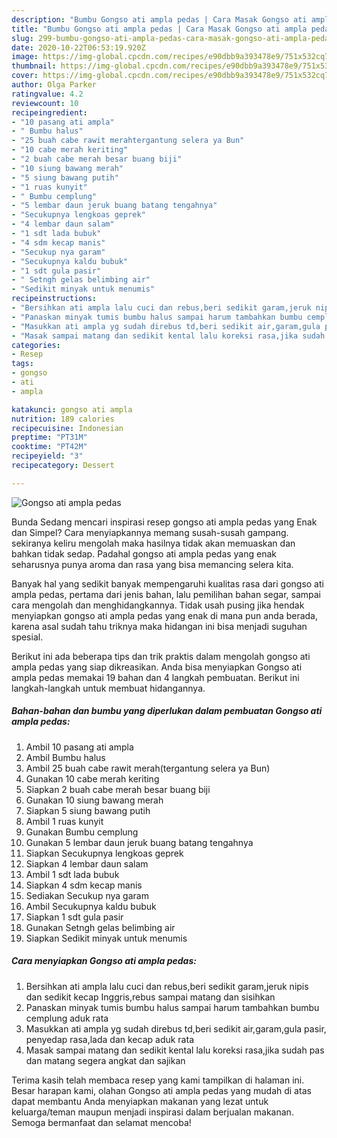 ```yaml
---
description: "Bumbu Gongso ati ampla pedas | Cara Masak Gongso ati ampla pedas Yang Enak Dan Mudah"
title: "Bumbu Gongso ati ampla pedas | Cara Masak Gongso ati ampla pedas Yang Enak Dan Mudah"
slug: 299-bumbu-gongso-ati-ampla-pedas-cara-masak-gongso-ati-ampla-pedas-yang-enak-dan-mudah
date: 2020-10-22T06:53:19.920Z
image: https://img-global.cpcdn.com/recipes/e90dbb9a393478e9/751x532cq70/gongso-ati-ampla-pedas-foto-resep-utama.jpg
thumbnail: https://img-global.cpcdn.com/recipes/e90dbb9a393478e9/751x532cq70/gongso-ati-ampla-pedas-foto-resep-utama.jpg
cover: https://img-global.cpcdn.com/recipes/e90dbb9a393478e9/751x532cq70/gongso-ati-ampla-pedas-foto-resep-utama.jpg
author: Olga Parker
ratingvalue: 4.2
reviewcount: 10
recipeingredient:
- "10 pasang ati ampla"
- " Bumbu halus"
- "25 buah cabe rawit merahtergantung selera ya Bun"
- "10 cabe merah keriting"
- "2 buah cabe merah besar buang biji"
- "10 siung bawang merah"
- "5 siung bawang putih"
- "1 ruas kunyit"
- " Bumbu cemplung"
- "5 lembar daun jeruk buang batang tengahnya"
- "Secukupnya lengkoas geprek"
- "4 lembar daun salam"
- "1 sdt lada bubuk"
- "4 sdm kecap manis"
- "Secukup nya garam"
- "Secukupnya kaldu bubuk"
- "1 sdt gula pasir"
- " Setngh gelas belimbing air"
- "Sedikit minyak untuk menumis"
recipeinstructions:
- "Bersihkan ati ampla lalu cuci dan rebus,beri sedikit garam,jeruk nipis dan sedikit kecap Inggris,rebus sampai matang dan sisihkan"
- "Panaskan minyak tumis bumbu halus sampai harum tambahkan bumbu cemplung aduk rata"
- "Masukkan ati ampla yg sudah direbus td,beri sedikit air,garam,gula pasir, penyedap rasa,lada dan kecap aduk rata"
- "Masak sampai matang dan sedikit kental lalu koreksi rasa,jika sudah pas dan matang segera angkat dan sajikan"
categories:
- Resep
tags:
- gongso
- ati
- ampla

katakunci: gongso ati ampla 
nutrition: 189 calories
recipecuisine: Indonesian
preptime: "PT31M"
cooktime: "PT42M"
recipeyield: "3"
recipecategory: Dessert

---
```



![Gongso ati ampla pedas](https://img-global.cpcdn.com/recipes/e90dbb9a393478e9/751x532cq70/gongso-ati-ampla-pedas-foto-resep-utama.jpg)

Bunda Sedang mencari inspirasi resep gongso ati ampla pedas yang Enak dan Simpel? Cara menyiapkannya memang susah-susah gampang. sekiranya keliru mengolah maka hasilnya tidak akan memuaskan dan bahkan tidak sedap. Padahal gongso ati ampla pedas yang enak seharusnya punya aroma dan rasa yang bisa memancing selera kita.

Banyak hal yang sedikit banyak mempengaruhi kualitas rasa dari gongso ati ampla pedas, pertama dari jenis bahan, lalu pemilihan bahan segar, sampai cara mengolah dan menghidangkannya. Tidak usah pusing jika hendak menyiapkan gongso ati ampla pedas yang enak di mana pun anda berada, karena asal sudah tahu triknya maka hidangan ini bisa menjadi suguhan spesial.




Berikut ini ada beberapa tips dan trik praktis dalam mengolah gongso ati ampla pedas yang siap dikreasikan. Anda bisa menyiapkan Gongso ati ampla pedas memakai 19 bahan dan 4 langkah pembuatan. Berikut ini langkah-langkah untuk membuat hidangannya.

<!--inarticleads1-->

##### Bahan-bahan dan bumbu yang diperlukan dalam pembuatan Gongso ati ampla pedas:

1. Ambil 10 pasang ati ampla
1. Ambil  Bumbu halus
1. Ambil 25 buah cabe rawit merah(tergantung selera ya Bun)
1. Gunakan 10 cabe merah keriting
1. Siapkan 2 buah cabe merah besar buang biji
1. Gunakan 10 siung bawang merah
1. Siapkan 5 siung bawang putih
1. Ambil 1 ruas kunyit
1. Gunakan  Bumbu cemplung
1. Gunakan 5 lembar daun jeruk buang batang tengahnya
1. Siapkan Secukupnya lengkoas geprek
1. Siapkan 4 lembar daun salam
1. Ambil 1 sdt lada bubuk
1. Siapkan 4 sdm kecap manis
1. Sediakan Secukup nya garam
1. Ambil Secukupnya kaldu bubuk
1. Siapkan 1 sdt gula pasir
1. Gunakan  Setngh gelas belimbing air
1. Siapkan Sedikit minyak untuk menumis




<!--inarticleads2-->

##### Cara menyiapkan Gongso ati ampla pedas:

1. Bersihkan ati ampla lalu cuci dan rebus,beri sedikit garam,jeruk nipis dan sedikit kecap Inggris,rebus sampai matang dan sisihkan
1. Panaskan minyak tumis bumbu halus sampai harum tambahkan bumbu cemplung aduk rata
1. Masukkan ati ampla yg sudah direbus td,beri sedikit air,garam,gula pasir, penyedap rasa,lada dan kecap aduk rata
1. Masak sampai matang dan sedikit kental lalu koreksi rasa,jika sudah pas dan matang segera angkat dan sajikan




Terima kasih telah membaca resep yang kami tampilkan di halaman ini. Besar harapan kami, olahan Gongso ati ampla pedas yang mudah di atas dapat membantu Anda menyiapkan makanan yang lezat untuk keluarga/teman maupun menjadi inspirasi dalam berjualan makanan. Semoga bermanfaat dan selamat mencoba!
